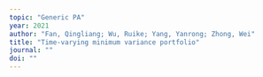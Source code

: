 ```yaml
---
topic: "Generic PA"
year: 2021
author: "Fan, Qingliang; Wu, Ruike; Yang, Yanrong; Zhong, Wei"
title: "Time-varying minimum variance portfolio"
journal: ""
doi: ""
---
```

